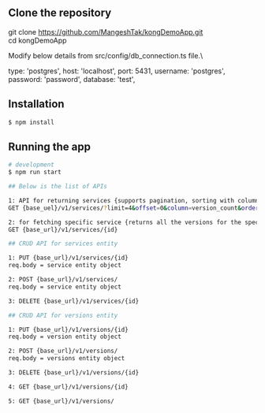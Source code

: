 
## Clone the repository
git clone https://github.com/MangeshTak/kongDemoApp.git \
cd kongDemoApp

Modify below details from src/config/db_connection.ts file.\

  type: 'postgres',
  host: 'localhost',
  port: 5431,
  username: 'postgres',
  password: 'password',
  database: 'test',

## Installation

```bash
$ npm install
```

## Running the app

```bash
# development
$ npm run start

## Below is the list of APIs 

1: API for returning services {supports pagination, sorting with column and order specified, filtering by specified search string}
GET {base_uel}/v1/services/?limit=4&offset=0&column=version_count&order=DESC&searchString=se

2: for fetching specific service {returns all the versions for the specific service with the version url}
GET {base_url}/v1/services/{id}

## CRUD API for services entity

1: PUT {base_url}/v1/services/{id}  
req.body = service entity object

2: POST {base_url}/v1/services/
req.body = service entity object

3: DELETE {base_url}/v1/services/{id}

## CRUD API for versions entity

1: PUT {base_url}/v1/versions/{id}  
req.body = version entity object

2: POST {base_url}/v1/versions/
req.body = versions entity object

3: DELETE {base_url}/v1/versions/{id}

4: GET {base_url}/v1/versions/{id}

5: GET {base_url}/v1/versions/
